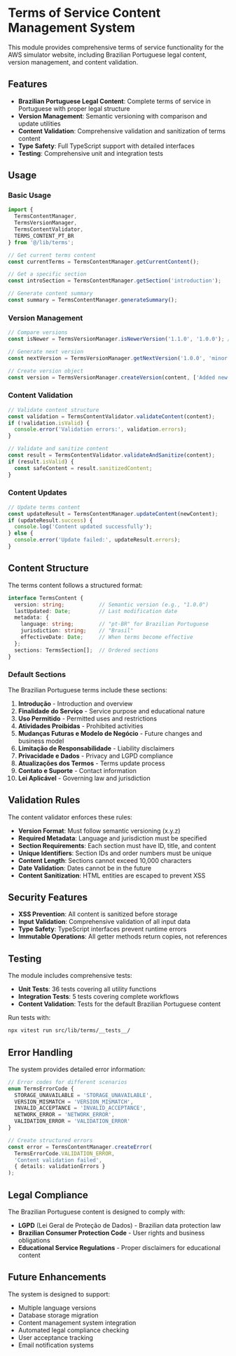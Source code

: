 # Terms of Service Content Management System

This module provides comprehensive terms of service functionality for the AWS simulator website, including Brazilian Portuguese legal content, version management, and content validation.

## Features

- **Brazilian Portuguese Legal Content**: Complete terms of service in Portuguese with proper legal structure
- **Version Management**: Semantic versioning with comparison and update utilities
- **Content Validation**: Comprehensive validation and sanitization of terms content
- **Type Safety**: Full TypeScript support with detailed interfaces
- **Testing**: Comprehensive unit and integration tests

## Usage

### Basic Usage

```typescript
import { 
  TermsContentManager, 
  TermsVersionManager, 
  TermsContentValidator,
  TERMS_CONTENT_PT_BR 
} from '@/lib/terms';

// Get current terms content
const currentTerms = TermsContentManager.getCurrentContent();

// Get a specific section
const introSection = TermsContentManager.getSection('introduction');

// Generate content summary
const summary = TermsContentManager.generateSummary();
```

### Version Management

```typescript
// Compare versions
const isNewer = TermsVersionManager.isNewerVersion('1.1.0', '1.0.0'); // true

// Generate next version
const nextVersion = TermsVersionManager.getNextVersion('1.0.0', 'minor'); // '1.1.0'

// Create version object
const version = TermsVersionManager.createVersion(content, ['Added new section']);
```

### Content Validation

```typescript
// Validate content structure
const validation = TermsContentValidator.validateContent(content);
if (!validation.isValid) {
  console.error('Validation errors:', validation.errors);
}

// Validate and sanitize content
const result = TermsContentValidator.validateAndSanitize(content);
if (result.isValid) {
  const safeContent = result.sanitizedContent;
}
```

### Content Updates

```typescript
// Update terms content
const updateResult = TermsContentManager.updateContent(newContent);
if (updateResult.success) {
  console.log('Content updated successfully');
} else {
  console.error('Update failed:', updateResult.errors);
}
```

## Content Structure

The terms content follows a structured format:

```typescript
interface TermsContent {
  version: string;           // Semantic version (e.g., "1.0.0")
  lastUpdated: Date;         // Last modification date
  metadata: {
    language: string;        // "pt-BR" for Brazilian Portuguese
    jurisdiction: string;    // "Brasil"
    effectiveDate: Date;     // When terms become effective
  };
  sections: TermsSection[];  // Ordered sections
}
```

### Default Sections

The Brazilian Portuguese terms include these sections:

1. **Introdução** - Introduction and overview
2. **Finalidade do Serviço** - Service purpose and educational nature
3. **Uso Permitido** - Permitted uses and restrictions
4. **Atividades Proibidas** - Prohibited activities
5. **Mudanças Futuras e Modelo de Negócio** - Future changes and business model
6. **Limitação de Responsabilidade** - Liability disclaimers
7. **Privacidade e Dados** - Privacy and LGPD compliance
8. **Atualizações dos Termos** - Terms update process
9. **Contato e Suporte** - Contact information
10. **Lei Aplicável** - Governing law and jurisdiction

## Validation Rules

The content validator enforces these rules:

- **Version Format**: Must follow semantic versioning (x.y.z)
- **Required Metadata**: Language and jurisdiction must be specified
- **Section Requirements**: Each section must have ID, title, and content
- **Unique Identifiers**: Section IDs and order numbers must be unique
- **Content Length**: Sections cannot exceed 10,000 characters
- **Date Validation**: Dates cannot be in the future
- **Content Sanitization**: HTML entities are escaped to prevent XSS

## Security Features

- **XSS Prevention**: All content is sanitized before storage
- **Input Validation**: Comprehensive validation of all input data
- **Type Safety**: TypeScript interfaces prevent runtime errors
- **Immutable Operations**: All getter methods return copies, not references

## Testing

The module includes comprehensive tests:

- **Unit Tests**: 36 tests covering all utility functions
- **Integration Tests**: 5 tests covering complete workflows
- **Content Validation**: Tests for the default Brazilian Portuguese content

Run tests with:

```bash
npx vitest run src/lib/terms/__tests__/
```

## Error Handling

The system provides detailed error information:

```typescript
// Error codes for different scenarios
enum TermsErrorCode {
  STORAGE_UNAVAILABLE = 'STORAGE_UNAVAILABLE',
  VERSION_MISMATCH = 'VERSION_MISMATCH',
  INVALID_ACCEPTANCE = 'INVALID_ACCEPTANCE',
  NETWORK_ERROR = 'NETWORK_ERROR',
  VALIDATION_ERROR = 'VALIDATION_ERROR'
}

// Create structured errors
const error = TermsContentManager.createError(
  TermsErrorCode.VALIDATION_ERROR,
  'Content validation failed',
  { details: validationErrors }
);
```

## Legal Compliance

The Brazilian Portuguese content is designed to comply with:

- **LGPD** (Lei Geral de Proteção de Dados) - Brazilian data protection law
- **Brazilian Consumer Protection Code** - User rights and business obligations
- **Educational Service Regulations** - Proper disclaimers for educational content

## Future Enhancements

The system is designed to support:

- Multiple language versions
- Database storage migration
- Content management system integration
- Automated legal compliance checking
- User acceptance tracking
- Email notification systems